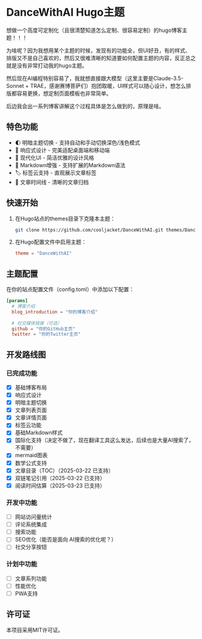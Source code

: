 # DanceWithAI Hugo主题

想做一个高度可定制化（且很清楚知道怎么定制、很容易定制）的hugo博客主题！！！

为啥呢？因为我想用某个主题的时候，发现有的功能全，但UI好丑，有的样式、排版又不是自己喜欢的，然后又很难清晰的知道要如何配置主题的内容，反正总之就是没有非常打动我的hugo主题。

然后现在AI编程特别容易了，我就想直接跟大模型（这里主要是Claude-3.5-Sonnet + TRAE，感谢赛博菩萨们）抱团取暖，UI样式可以随心设计，想怎么排版都容易更换，想定制页面模板也非常简单。

后边我会出一系列博客讲解这个过程具体是怎么做到的，原理是啥。

## 特色功能

- 🌓 明暗主题切换 - 支持自动和手动切换深色/浅色模式
- 📱 响应式设计 - 完美适配桌面端和移动端
- 🎨 现代化UI - 简洁优雅的设计风格
- 📝 Markdown增强 - 支持扩展的Markdown语法
- 🏷️ 标签云支持 - 直观展示文章标签
- 📅 文章时间线 - 清晰的文章归档

## 快速开始

1. 在Hugo站点的themes目录下克隆本主题：
   ```bash
   git clone https://github.com/cooljacket/DanceWithAI.git themes/DanceWithAI
   ```

2. 在Hugo配置文件中启用主题：
   ```toml
   theme = "DanceWithAI"
   ```

## 主题配置

在你的站点配置文件（config.toml）中添加以下配置：

```toml
[params]
  # 博客介绍
  blog_introduction = "你的博客介绍"
  
  # 社交媒体链接（可选）
  github = "你的GitHub主页"
  twitter = "你的Twitter主页"
```

## 开发路线图

### 已完成功能

- [x] 基础博客布局
- [x] 响应式设计
- [x] 明暗主题切换
- [x] 文章列表页面
- [x] 文章详情页面
- [x] 标签云功能
- [x] 基础Markdown样式
- [x] 国际化支持（决定不做了，现在翻译工具这么发达，后续也是大量AI搜索了，不需要）
- [x] mermaid图表
- [x] 数学公式支持
- [x] 文章目录（TOC）（2025-03-22 已支持）
- [x] 双链笔记引用（2025-03-22 已支持）
- [x] 阅读时间估算（2025-03-23 已支持）

### 开发中功能

- [ ] 网站访问量统计
- [ ] 评论系统集成
- [ ] 搜索功能
- [ ] SEO优化（能否是面向 AI搜索的优化呢？）
- [ ] 社交分享按钮

### 计划中功能

- [ ] 文章系列功能
- [ ] 性能优化
- [ ] PWA支持

## 许可证

本项目采用MIT许可证。